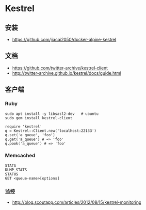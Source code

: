# Kestrel

## 安装

- https://github.com/jiacai2050/docker-alpine-kestrel

## 文档

- https://github.com/twitter-archive/kestrel-client
- http://twitter-archive.github.io/kestrel/docs/guide.html

## 客户端

### Ruby

```
sudo apt install -y libsasl2-dev   # ubuntu
sudo gem install kestrel-client

require 'kestrel'
q = Kestrel::Client.new('localhost:22133')
q.set('a_queue', 'foo')
q.get('a_queue') # => 'foo'
q.pook('a_queue') # => 'foo'

```

### Memcached

```
STATS
DUMP_STATS
STATUS
GET <queue-name>[options]

```

### 监控

- http://blog.scoutapp.com/articles/2012/08/15/kestrel-monitoring